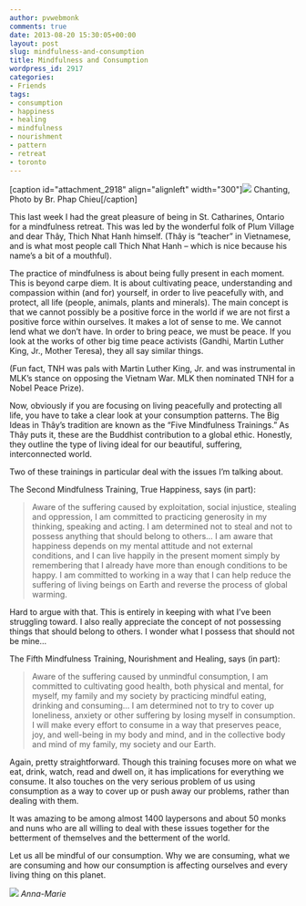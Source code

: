 ```yaml
---
author: pvwebmonk
comments: true
date: 2013-08-20 15:30:05+00:00
layout: post
slug: mindfulness-and-consumption
title: Mindfulness and Consumption
wordpress_id: 2917
categories:
- Friends
tags:
- consumption
- happiness
- healing
- mindfulness
- nourishment
- pattern
- retreat
- toronto
---
```


[caption id="attachment_2918" align="alignleft" width="300"]![](http://plumvillage.org/wp-content/uploads/2013/08/applied-ethics-toronto-300x300.jpg) Chanting, Photo by Br. Phap Chieu[/caption]

This last week I had the great pleasure of being in St. Catharines, Ontario for a mindfulness retreat. This was led by the wonderful folk of Plum Village and dear Thây, Thich Nhat Hanh himself. (Thây is “teacher” in Vietnamese, and is what most people call Thich Nhat Hanh – which is nice because his name’s a bit of a mouthful).

The practice of mindfulness is about being fully present in each moment. This is beyond carpe diem. It is about cultivating peace, understanding and compassion within (and for) yourself, in order to live peacefully with, and protect, all life (people, animals, plants and minerals). The main concept is that we cannot possibly be a positive force in the world if we are not first a positive force within ourselves. It makes a lot of sense to me. We cannot lend what we don’t have. In order to bring peace, we must be peace. If you look at the works of other big time peace activists (Gandhi, Martin Luther King, Jr., Mother Teresa), they all say similar things.

(Fun fact, TNH was pals with Martin Luther King, Jr. and was instrumental in MLK’s stance on opposing the Vietnam War. MLK then nominated TNH for a Nobel Peace Prize).

Now, obviously if you are focusing on living peacefully and protecting all life, you have to take a clear look at your consumption patterns. The Big Ideas in Thây’s tradition are known as the “Five Mindfulness Trainings.” As Thây puts it, these are the Buddhist contribution to a global ethic. Honestly, they outline the type of living ideal for our beautiful, suffering, interconnected world.

Two of these trainings in particular deal with the issues I’m talking about.

The Second Mindfulness Training, True Happiness, says (in part):


> Aware of the suffering caused by exploitation, social injustice, stealing and oppression, I am committed to practicing generosity in my thinking, speaking and acting. I am determined not to steal and not to possess anything that should belong to others… I am aware that happiness depends on my mental attitude and not external conditions, and I can live happily in the present moment simply by remembering that I already have more than enough conditions to be happy. I am committed to working in a way that I can help reduce the suffering of living beings on Earth and reverse the process of global warming.


Hard to argue with that. This is entirely in keeping with what I’ve been struggling toward. I also really appreciate the concept of not possessing things that should belong to others. I wonder what I possess that should not be mine…

The Fifth Mindfulness Training, Nourishment and Healing, says (in part):


> Aware of the suffering caused by unmindful consumption, I am committed to cultivating good health, both physical and mental, for myself, my family and my society by practicing mindful eating, drinking and consuming… I am determined not to try to cover up loneliness, anxiety or other suffering by losing myself in consumption. I will make every effort to consume in a way that preserves peace, joy, and well-being in my body and mind, and in the collective body and mind of my family, my society and our Earth.


Again, pretty straightforward. Though this training focuses more on what we eat, drink, watch, read and dwell on, it has implications for everything we consume. It also touches on the very serious problem of us using consumption as a way to cover up or push away our problems, rather than dealing with them.

It was amazing to be among almost 1400 laypersons and about 50 monks and nuns who are all willing to deal with these issues together for the betterment of themselves and the betterment of the world.

Let us all be mindful of our consumption. Why we are consuming, what we are consuming and how our consumption is affecting ourselves and every living thing on this planet.


![](http://plumvillage.org/wp-content/uploads/2013/08/AnnaMarie1-150x150.jpg)
_Anna-Marie_

